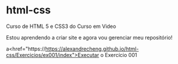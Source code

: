 # html-css
 Curso de HTML 5 e CSS3 do Curso em Video

Estou aprendendo a criar site e agora vou gerenciar meu repositório!

a<href="https://https://alexandrecheng.github.io/html-css/Exercicios/ex001/index">Executar o Exercício 001